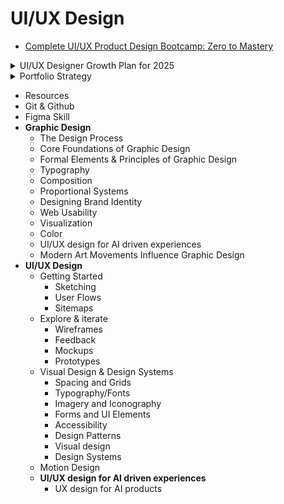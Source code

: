 # UI/UX Design 
- [Complete UI/UX Product Design Bootcamp: Zero to Mastery](https://academy.zerotomastery.io/courses/enrolled/1073485)

<details>
  <summary>UI/UX Designer Growth Plan for 2025</summary>

This personalized growth plan is designed to help you, Weijie, transition confidently from an accomplished visual designer and artist into a job-ready UI/UX designer, while building a unique, future-facing creative identity that blends art, design, and technology.


##  Where You Are Now

You bring a powerful foundation:

- ✅ 10+ years of experience in graphic design and visual storytelling
- ✅ Bachelor’s degree in Art Practice from UC Berkeley
- ✅ Completed ZTM’s UI/UX Bootcamp and mastered Figma fundamentals
- ✅ Solid HTML/CSS/Tailwind skills, learning React and component-based design
- ✅ Passion for blending creative expression with technology (AI, animation, interactivity)

You’re transitioning into UI/UX design with:

- A desire to work in tech-forward, creative roles (e.g., Google, MIT Media Lab)
- An evolving design voice that’s geometric, minimal, abstract, and clever
- A long-term goal of developing a career through real-world experience

---

##  2025 Goals

1. **Complete and publish 2 portfolio-ready UI/UX projects**
2. **Polish a strong visual and personal brand**
3. **Start freelancing or client-based work (small, real projects)**
4. **Prepare and position yourself for roles at companies like Google**

---

##  Step-by-Step Roadmap

### **Q1 (Jan–Mar)** – Foundation & Real-World Project 1

- 🔹 Design a complete UI/UX project: **"AI Study Buddy"**
  - Design in Figma using auto layout, tokens, components, and prototyping
  - Collaborate with developer (your husband) to build it in React
  - Focus: clarity, simplicity, user flow, interaction feedback
- 🔹 Start building your personal **design system** in Figma (4G Design System)
- 🔹 Learn Figma Advanced (Dan Scott) to master responsive layouts & systems

### **Q2 (Apr–Jun)** – Visual Signature + Project 2

- 🔹 Design your second project: **AI × Art Co-Creation Tool**
  - Focus on creativity, narrative, and interaction
  - Incorporate ethical AI, storytelling, and human–machine collaboration
- 🔹 Apply your distinct style (abstract, minimal, clever) to this project
- 🔹 Study **Material Design** and apply it to a mini-concept redesign (Google-style)
- 🔹 Begin organizing your work into a **case-study format**

### **Q3 (Jul–Sep)** – Build Portfolio & Test in the Real World

- 🔹 Launch your interactive portfolio using React + Tailwind (personal website)
- 🔹 Add micro-interactions with Framer Motion or GSAP
- 🔹 Start small freelance gigs:
  - Local cafes, artists, nonprofits
  - Dev + design package with your husband
- 🔹 Share work on Behance, Dribbble, and LinkedIn

### **Q4 (Oct–Dec)** – Polish, Publish, Prepare for Next Level

- 🔹 Finalize visual system and identity across all projects
- 🔹 Create Notion or PDF-based **portfolio system for job applications**
- 🔹 Apply for internships, fellowships, or entry-level design roles

---

##  Skills to Strengthen Along the Way

- **Figma Tokens, Variants, and Components**
- **Design Systems & Dev Handoff**
- **Accessibility & Inclusive Design**
- **Design Thinking & User Research Methods**
- **AI-integrated UX Design**
- **Prototyping (Framer, Principle or ProtoPie optional)**

---

## 🔍 Focus Tracks (Optional, After Q2)

Pick one depending on what inspires you most:

###  Path 1: Web UI Designer

- Master responsive systems
- Learn Webflow or refine React skills
- Focus on visual polish and production-ready handoff

### 🤖 Path 2: UX + AI Interaction Designer

- Explore prompt design, generative AI, and human-AI interfaces
- Develop speculative design or narrative-driven interactive tools

###  Path 3: Visual Brand Designer / Freelancer

- Combine visual identity + digital UI
- Build branded systems for startups or creators

---

##  Final Encouragement

Weijie, you’re not starting from scratch — you’re **starting from experience**. You already have the taste, tools, and creative depth. Now you’re building:

- One strong, clear project at a time
- One focused skill at a time
- One confident identity as a digital designer
</details>


<details>
  <summary>Portfolio Strategy</summary>

## Goal

Build a strong, focused portfolio that shows you can:
- Design usable, elegant AI interfaces
- Apply visual polish and component systems
- Think like a product designer with system-level reasoning
- Work in real teams (even small/startup ones)

## Portfolio Positioning

> “I'm a UI/UX designer who blends visual storytelling with system design — currently focused on AI-powered products that help people learn, create, or connect.”

---

## Project Plan (3–4 Strong Case Studies)

### 1. AI-Powered Product UX Case Study (Startup Style)
- **Example**: “AI Study Buddy” – smart note-taking + productivity tool
- **Focus**: clean user flows, modular UI system, AI integration UX

### 2. Visual Design System + Brand Project
- **Example**: “4G Design System” + fictional AI brand
- **Focus**: color, typography, responsive layout, tokens, UI components

### 3. Creative AI + Art Concept (Optional but Powerful)
- **Example**: Speculative design interface for AI × art co-creation
- **Focus**: storytelling, interaction flow, conceptual creativity

### 4. Real-World/Client Redesign
- **Example**: Redesign for a small business or simple AI tool
- **Focus**: accessibility, usability improvements, dev handoff

---

## Case Study Structure (Google-Friendly)

Each project should include:
1. **The problem** – real UX or business challenge
2. **Your process** – research, sketches, iterations
3. **Design systems** – decisions, consistency, scalability
4. **Outcomes** – screens, prototypes, dev-ready files, lessons learned

---

## Roadmap (July–October 2025)

| Month     | Focus Area                                   |
|-----------|----------------------------------------------|
| July      | Finish AI UX project + write case study      |
| August    | Build 4G Design System + brand project        |
| September | Complete real-world redesign case study      |
| October   | Launch portfolio site + polish + publish     |

---

## Final Note

This portfolio plan bridges Weijie’s experience in visual design and digital art with her transition into real-world UI/UX work. It’s crafted to attract roles in small AI product teams while staying aligned with long-term goals like working at Google.
</details>


- Resources
- Git & Github
- Figma Skill
- **Graphic Design**
    - The Design Process
    - Core Foundations of Graphic Design
    - Formal Elements & Principles of Graphic Design
    - Typography
    - Composition
    - Proportional Systems
    - Designing Brand Identity
    - Web Usability
    - Visualization
    - Color
    - UI/UX design for AI driven experiences
    - Modern Art Movements Influence Graphic Design
- **UI/UX Design**
    - Getting Started
        - Sketching
        - User Flows
        - Sitemaps
    - Explore & iterate
        - Wireframes
        - Feedback
        - Mockups
        - Prototypes
    - Visual Design & Design Systems
        - Spacing and Grids
        - Typography/Fonts
        - Imagery and Iconography
        - Forms and UI Elements
        - Accessibility
        - Design Patterns
        - Visual design
        - Design Systems
    - Motion Design
    - **UI/UX design for AI driven experiences**
        - UX design for AI products
